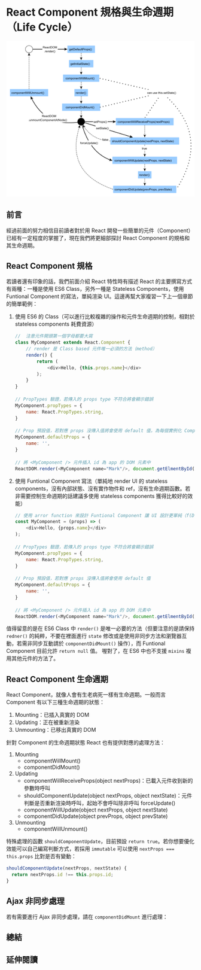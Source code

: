 # React Component 規格與生命週期（Life Cycle）

![React Component 規格與生命週期](./images/react-lifecycle.png)

## 前言
經過前面的努力相信目前讀者對於用 React 開發一些簡單的元件（Component）已經有一定程度的掌握了，現在我們將更細部探討 React Component 的規格和其生命週期。

## React Component 規格
若讀者還有印象的話，我們前面介紹 React 特性時有描述 React 的主要撰寫方式有兩種：一種是使用 ES6 Class，另外一種是 Stateless Components，使用 Funtional Component 的寫法，單純渲染 UI。這邊再幫大家複習一下上一個章節的簡單範例：

1. 使用 ES6 的 Class（可以進行比較複雜的操作和元件生命週期的控制，相對於 stateless components 耗費資源）

	```javascript
	//  注意元件開頭第一個字母都要大寫
	class MyComponent extends React.Component {
		// render 是 Class based 元件唯一必須的方法（method）
		render() {
			return (
				<div>Hello, {this.props.name}</div>
			);
		}
	}

	// PropTypes 驗證，若傳入的 props type 不符合將會顯示錯誤
	MyComponent.propTypes = {
		name: React.PropTypes.string,
	}

	// Prop 預設值，若對應 props 沒傳入值將會使用 default 值，為每個實例化 Component 共用的值
	MyComponent.defaultProps = {
	 	name: '', 
	}

	// 將 <MyComponent /> 元件插入 id 為 app 的 DOM 元素中
	ReactDOM.render(<MyComponent name="Mark"/>, document.getElmentById('app'));
	```

2. 使用 Funtional Component 寫法（單純地 render UI 的 stateless components，沒有內部狀態、沒有實作物件和 ref，沒有生命週期函數。若非需要控制生命週期的話建議多使用 stateless components 獲得比較好的效能）

	```javascript
	// 使用 arror function 來設計 Funtional Component 讓 UI 設計更單純（f(D) => UI），減少副作用（side effect）
	const MyComponent = (props) => (
		<div>Hello, {props.name}</div>
	);

	// PropTypes 驗證，若傳入的 props type 不符合將會顯示錯誤
	MyComponent.propTypes = {
		name: React.PropTypes.string,
	}

	// Prop 預設值，若對應 props 沒傳入值將會使用 default 值
	MyComponent.defaultProps = {
		name: '', 
	}
	
	// 將 <MyComponent /> 元件插入 id 為 app 的 DOM 元素中
	ReactDOM.render(<MyComponent name="Mark"/>, document.getElmentById('app'));
	```

值得留意的是在 ES6 Class 中 `render()` 是唯一必要的方法（但要注意的是請保持 `redner()` 的純粹，不要在裡面進行 `state` 修改或是使用非同步方法和瀏覽器互動，若需非同步互動請於 `componentDidMount()` 操作），而 Funtional Component 目前允許 `return null` 值。 喔對了，在 ES6 中也不支援 `mixins` 複用其他元件的方法了。

## React Component 生命週期
React Component，就像人會有生老病死一樣有生命週期。一般而言 Component 有以下三種生命週期的狀態：

1. Mounting：已插入真實的 DOM
2. Updating：正在被重新渲染
3. Unmounting：已移出真實的 DOM

針對 Component 的生命週期狀態 React 也有提供對應的處理方法：

1. Mounting
	- componentWillMount()
	- componentDidMount()
2. Updating
	- componentWillReceiveProps(object nextProps)：已載入元件收到新的參數時呼叫
	- shouldComponentUpdate(object nextProps, object nextState)：元件判斷是否重新渲染時呼叫，起始不會呼叫除非呼叫 forceUpdate()
	- componentWillUpdate(object nextProps, object nextState)
	- componentDidUpdate(object prevProps, object prevState)
3. Unmounting
	- componentWillUnmount()

特殊處理的函數 `shouldComponentUpdate`，目前預設 `return true`。若你想要優化效能可以自己編寫判斷方式，若採用 `immutable` 可以使用 `nextProps === this.props` 比對是否有變動：

```javascript
shouldComponentUpdate(nextProps, nextState) {
  return nextProps.id !== this.props.id;
}
```

## Ajax 非同步處理
若有需要進行 Ajax 非同步處理，請在 `componentDidMount` 進行處理：


## 總結


## 延伸閱讀
